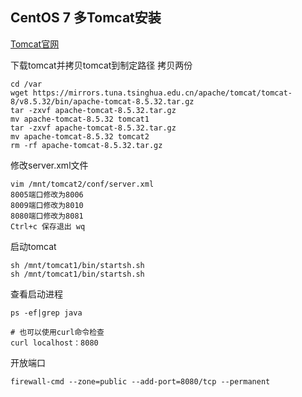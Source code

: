 ﻿## CentOS 7 多Tomcat安装
[Tomcat官网](http://tomcat.apache.org)

下载tomcat并拷贝tomcat到制定路径 拷贝两份
```
cd /var
wget https://mirrors.tuna.tsinghua.edu.cn/apache/tomcat/tomcat-8/v8.5.32/bin/apache-tomcat-8.5.32.tar.gz 
tar -zxvf apache-tomcat-8.5.32.tar.gz 
mv apache-tomcat-8.5.32 tomcat1
tar -zxvf apache-tomcat-8.5.32.tar.gz 
mv apache-tomcat-8.5.32 tomcat2
rm -rf apache-tomcat-8.5.32.tar.gz 
```
修改server.xml文件
```
vim /mnt/tomcat2/conf/server.xml
8005端口修改为8006
8009端口修改为8010
8080端口修改为8081
Ctrl+c 保存退出 wq
```
启动tomcat
```
sh /mnt/tomcat1/bin/startsh.sh
sh /mnt/tomcat1/bin/startsh.sh
```
查看启动进程
```shell
ps -ef|grep java

# 也可以使用curl命令检查
curl localhost：8080
```
开放端口

```shell
firewall-cmd --zone=public --add-port=8080/tcp --permanent
```

